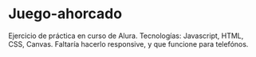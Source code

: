 # Juego-ahorcado
Ejercicio de práctica en curso de Alura. Tecnologías: Javascript, HTML, CSS, Canvas. Faltaría hacerlo responsive, y que funcione para telefónos.
